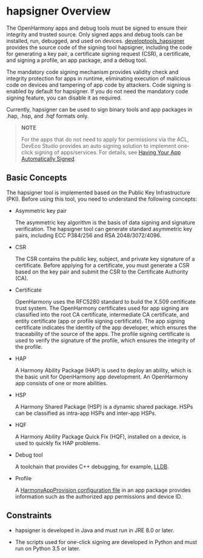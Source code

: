 # hapsigner Overview

The OpenHarmony apps and debug tools must be signed to ensure their integrity and trusted source. Only signed apps and debug tools can be installed, run, debugged, and used on devices. [developtools_hapsigner](https://gitee.com/openharmony/developtools_hapsigner) provides the source code of the signing tool hapsigner, including the code for generating a key pair, a certificate signing request (CSR), a certificate, and signing a profile, an app package, and a debug tool.

The mandatory code signing mechanism provides validity check and integrity protection for apps in runtime, eliminating execution of malicious code on devices and tampering of app code by attackers. Code signing is enabled by default for hapsigner. If you do not need the mandatory code signing feature, you can disable it as required. 

Currently, hapsigner can be used to sign binary tools and app packages in .hap, .hsp, and .hqf formats only.

> **NOTE**
>
> For the apps that do not need to apply for permissions via the ACL, DevEco Studio provides an auto signing solution to implement one-click signing of apps/services. For details, see [Having Your App Automatically Signed](https://developer.harmonyos.com/en/docs/documentation/doc-guides/ohos-auto-configuring-signature-information-0000001271659465).

## Basic Concepts

The hapsigner tool is implemented based on the Public Key Infrastructure (PKI). Before using this tool, you need to understand the following concepts:

 - Asymmetric key pair

   The asymmetric key algorithm is the basis of data signing and signature verification. The hapsigner tool can generate standard asymmetric key pairs, including ECC P384/256 and RSA 2048/3072/4096.

 - CSR

   The CSR contains the public key, subject, and private key signature of a certificate. Before applying for a certificate, you must generate a CSR based on the key pair and submit the CSR to the Certificate Authority (CA).

 - Certificate

   OpenHarmony uses the RFC5280 standard to build the X.509 certificate trust system. The OpenHarmony certificates used for app signing are classified into the root CA certificate, intermediate CA certificate, and entity certificate (app or profile signing certificate). The app signing certificate indicates the identity of the app developer, which ensures the traceability of the source of the apps. The profile signing certificate is used to verify the signature of the profile, which ensures the integrity of the profile.

 - HAP

   A Harmony Ability Package (HAP) is used to deploy an ability, which is the basic unit for OpenHarmony app development. An OpenHarmony app consists of one or more abilities.

 - HSP

   A Harmony Shared Package (HSP) is a dynamic shared package. HSPs can be classified as intra-app HSPs and inter-app HSPs.

 - HQF

   A Harmony Ability Package Quick Fix (HQF), installed on a device, is used to quickly fix HAP problems.

 - Debug tool

   A toolchain that provides C++ debugging, for example, [LLDB](https://gitee.com/openharmony/docs/blob/master/en/application-dev/tools/lldb-tool.md).

 - Profile

   A [HarmonyAppProvision configuration file](app-provision-structure.md) in an app package provides information such as the authorized app permissions and device ID.

## Constraints

 - hapsigner is developed in Java and must run in JRE 8.0 or later.

 - The scripts used for one-click signing are developed in Python and must run on Python 3.5 or later.
